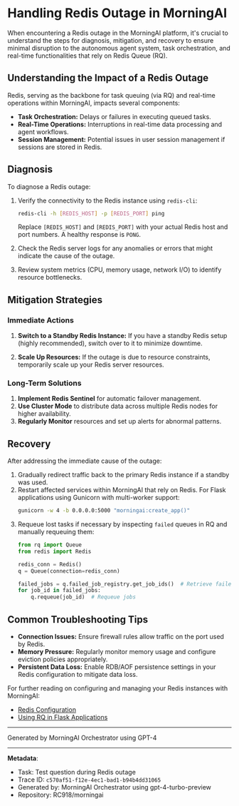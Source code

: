 # Handling Redis Outage in MorningAI

When encountering a Redis outage in the MorningAI platform, it's crucial to understand the steps for diagnosis, mitigation, and recovery to ensure minimal disruption to the autonomous agent system, task orchestration, and real-time functionalities that rely on Redis Queue (RQ).

## Understanding the Impact of a Redis Outage

Redis, serving as the backbone for task queuing (via RQ) and real-time operations within MorningAI, impacts several components:
- **Task Orchestration:** Delays or failures in executing queued tasks.
- **Real-Time Operations:** Interruptions in real-time data processing and agent workflows.
- **Session Management:** Potential issues in user session management if sessions are stored in Redis.

## Diagnosis

To diagnose a Redis outage:
1. Verify the connectivity to the Redis instance using `redis-cli`:
   ```bash
   redis-cli -h [REDIS_HOST] -p [REDIS_PORT] ping
   ```
   Replace `[REDIS_HOST]` and `[REDIS_PORT]` with your actual Redis host and port numbers. A healthy response is `PONG`.

2. Check the Redis server logs for any anomalies or errors that might indicate the cause of the outage.

3. Review system metrics (CPU, memory usage, network I/O) to identify resource bottlenecks.

## Mitigation Strategies

### Immediate Actions

1. **Switch to a Standby Redis Instance:** If you have a standby Redis setup (highly recommended), switch over to it to minimize downtime.
   
2. **Scale Up Resources:** If the outage is due to resource constraints, temporarily scale up your Redis server resources.

### Long-Term Solutions

1. **Implement Redis Sentinel** for automatic failover management.
2. **Use Cluster Mode** to distribute data across multiple Redis nodes for higher availability.
3. **Regularly Monitor** resources and set up alerts for abnormal patterns.

## Recovery

After addressing the immediate cause of the outage:
1. Gradually redirect traffic back to the primary Redis instance if a standby was used.
2. Restart affected services within MorningAI that rely on Redis. For Flask applications using Gunicorn with multi-worker support:
   ```bash
   gunicorn -w 4 -b 0.0.0.0:5000 "morningai:create_app()"
   ```
3. Requeue lost tasks if necessary by inspecting `failed` queues in RQ and manually requeuing them:
   ```python
   from rq import Queue
   from redis import Redis
   
   redis_conn = Redis()
   q = Queue(connection=redis_conn)
   
   failed_jobs = q.failed_job_registry.get_job_ids()  # Retrieve failed job IDs
   for job_id in failed_jobs:
       q.requeue(job_id)  # Requeue jobs
   ```

## Common Troubleshooting Tips

- **Connection Issues:** Ensure firewall rules allow traffic on the port used by Redis.
- **Memory Pressure:** Regularly monitor memory usage and configure eviction policies appropriately.
- **Persistent Data Loss:** Enable RDB/AOF persistence settings in your Redis configuration to mitigate data loss.

For further reading on configuring and managing your Redis instances with MorningAI:

- [Redis Configuration](https://redis.io/topics/config)
- [Using RQ in Flask Applications](https://python-rq.org/docs/)

---
Generated by MorningAI Orchestrator using GPT-4

---

**Metadata**:
- Task: Test question during Redis outage
- Trace ID: `c570af51-f12e-4ec1-bad1-b94b4dd31065`
- Generated by: MorningAI Orchestrator using gpt-4-turbo-preview
- Repository: RC918/morningai
